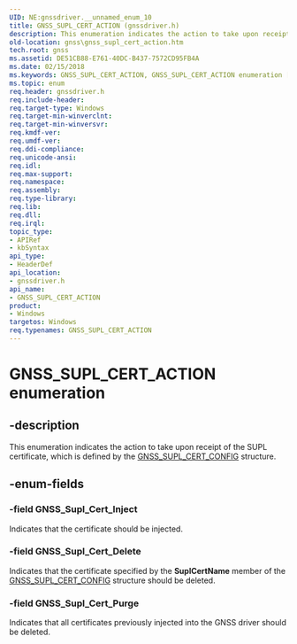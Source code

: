 ```yaml
---
UID: NE:gnssdriver.__unnamed_enum_10
title: GNSS_SUPL_CERT_ACTION (gnssdriver.h)
description: This enumeration indicates the action to take upon receipt of the SUPL certificate, which is defined by the GNSS_SUPL_CERT_CONFIG structure.
old-location: gnss\gnss_supl_cert_action.htm
tech.root: gnss
ms.assetid: DE51CB88-E761-40DC-B437-7572CD95FB4A
ms.date: 02/15/2018
ms.keywords: GNSS_SUPL_CERT_ACTION, GNSS_SUPL_CERT_ACTION enumeration [Sensor Devices], GNSS_Supl_Cert_Delete, GNSS_Supl_Cert_Inject, GNSS_Supl_Cert_Purge, gnss.gnss_supl_cert_action, gnssdriver/GNSS_SUPL_CERT_ACTION, gnssdriver/GNSS_Supl_Cert_Delete, gnssdriver/GNSS_Supl_Cert_Inject, gnssdriver/GNSS_Supl_Cert_Purge
ms.topic: enum
req.header: gnssdriver.h
req.include-header: 
req.target-type: Windows
req.target-min-winverclnt: 
req.target-min-winversvr: 
req.kmdf-ver: 
req.umdf-ver: 
req.ddi-compliance: 
req.unicode-ansi: 
req.idl: 
req.max-support: 
req.namespace: 
req.assembly: 
req.type-library: 
req.lib: 
req.dll: 
req.irql: 
topic_type:
- APIRef
- kbSyntax
api_type:
- HeaderDef
api_location:
- gnssdriver.h
api_name:
- GNSS_SUPL_CERT_ACTION
product:
- Windows
targetos: Windows
req.typenames: GNSS_SUPL_CERT_ACTION
---
```


# GNSS_SUPL_CERT_ACTION enumeration


## -description


This enumeration indicates the action to take upon receipt of the SUPL certificate, which is defined by the <a href="https://msdn.microsoft.com/library/windows/hardware/dn925227">GNSS_SUPL_CERT_CONFIG</a> structure.


## -enum-fields




### -field GNSS_Supl_Cert_Inject

Indicates that the certificate should be injected.


### -field GNSS_Supl_Cert_Delete

Indicates that the certificate specified by the <b>SuplCertName</b> member of the <a href="https://msdn.microsoft.com/library/windows/hardware/dn925227">GNSS_SUPL_CERT_CONFIG</a> structure should be deleted.


### -field GNSS_Supl_Cert_Purge

Indicates that all certificates previously injected into the GNSS driver should be deleted.

